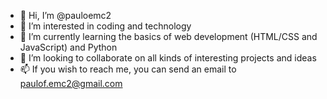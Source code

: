 - 👋 Hi, I’m @pauloemc2
- 👀 I’m interested in coding and technology
- 🌱 I’m currently learning the basics of web development (HTML/CSS and JavaScript) and Python
- 💞️ I’m looking to collaborate on all kinds of interesting projects and ideas
- 📫 If you wish to reach me, you can send an email to paulof.emc2@gmail.com

<!---
pauloemc2/pauloemc2 is a ✨ special ✨ repository because its `README.md` (this file) appears on your GitHub profile.
You can click the Preview link to take a look at your changes.
--->
